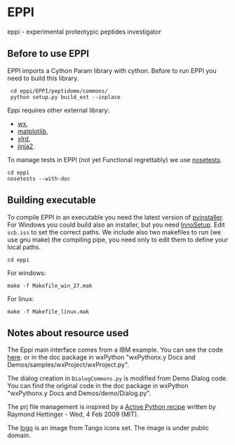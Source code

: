 # EPPI

 eppi - experimental proteotypic peptides investigator

## Before to use EPPI
EPPI imports a Cython Param library with cython. Before to run EPPI you need to build this library.

     cd eppi/EPPI/peptidome/commons/
     python setup.py build_ext --inplace

Eppi requires other external library:
 - [wx](http://wxpython.org/),
 - [matplotlib](http://matplotlib.org/),
 - [xlrd](http://www.python-excel.org/),
 - [jinja2](http://jinja.pocoo.org/).

To manage tests in EPPI (not yet Functional regrettably) we use [nosetests](https://nose.readthedocs.org/en/latest/).

    cd eppi
    nosetests --with-doc

## Building executable
To compile EPPI in an executable you need the latest version of
[pyinstaller](https://github.com/pyinstaller/pyinstaller/wiki).
For Windows you could build also an installer, but you need
[InnoSetup](http://www.jrsoftware.org/isinfo.php).
Edit `scb.iss` to set the correct paths.
We include also two makefiles to run (we use gnu make) the compiling pipe,
you need only to edit them to define your local paths.

    cd eppi

For windows:

    make -f Makefile_win_27.mak

For linux:

    make -f Makefile_linux.mak

## Notes about resource used

The Eppi main interface comes from a IBM example. You can see the code [here](http://wiki.wxpython.org/WxProject).
or in the doc package in wxPython
"wxPythonx.y Docs and Demos/samples/wxProject/wxProject.py".

The dialog creation in `DialogCommons.py` is modified from Demo Dialog code. You can find the original code in the doc package in wxPython
"wxPythonx.y Docs and Demos/demo/Dialog.py".

The prj file management is inspired by a [Active Python recipe](http://code.activestate.com/recipes/576642/)
written by Raymond Hettinger - Wed, 4 Feb 2009 (MIT).

The [logo](https://commons.wikimedia.org/wiki/Tango_icons#mediaviewer/File:Face-glasses.svg)
is an image from Tango icons set.
The image is under public domain.
